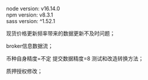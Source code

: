 node version: v16.14.0\
npm version: v8.3.1\
sass version: ^1.52.1


现货价格更新频率带来的数据更新不及时问题；

broker信息数据流；

币种自身精度=不定 提交数据精度=8 测试和改造转换方法；

质押授权修改；


